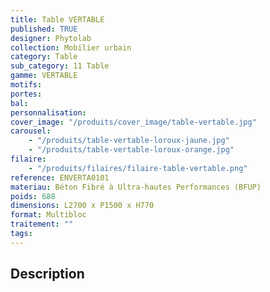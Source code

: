 ```yaml
---
title: Table VERTABLE
published: TRUE
designer: Phytolab
collection: Mobilier urbain
category: Table
sub_category: 11 Table
gamme: VERTABLE
motifs:
portes:
bal:
personnalisation:
cover_image: "/produits/cover_image/table-vertable.jpg"
carousel:
    - "/produits/table-vertable-loroux-jaune.jpg"
    - "/produits/table-vertable-loroux-orange.jpg"
filaire:
    - "/produits/filaires/filaire-table-vertable.png"
reference: ENVERTA0101
materiau: Béton Fibré à Ultra-hautes Performances (BFUP)
poids: 688
dimensions: L2700 x P1500 x H770
format: Multibloc
traitement: ""
tags:
---
```


## Description
